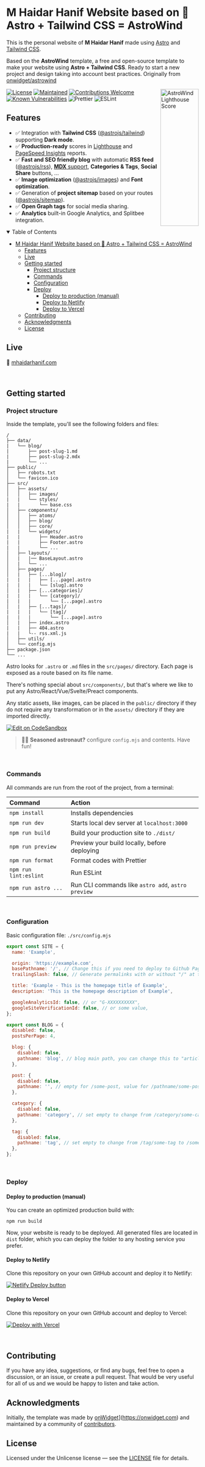 # M Haidar Hanif Website based on 🚀 Astro + Tailwind CSS = AstroWind

This is the personal website of **M Haidar Hanif** made using [Astro](https://astro.build) and [Tailwind CSS](https://tailwindcss.com).

Based on the **AstroWind** template, a free and open-source template to make your website using **Astro + Tailwind CSS**. Ready to start a new project and design taking into account best practices. Originally from [onwidget/astrowind](https://github.com/onwidget/astrowind)

<img src="lighthouse-score.png" align="right"
  alt="AstroWind Lighthouse Score" width="100" height="358" />

[![License](https://img.shields.io/github/license/mhaidarhanif/mhaidarhanif-web?style=flat-square&color=eeeeee&labelColor=000000)](https://github.com/mhaidarhanif/mhaidarhanif-web/blob/main/LICENSE.md)
[![Maintained](https://img.shields.io/badge/maintained%3F-yes-brightgreen.svg?style=flat-square)](https://github.com/mhaidarhanif)
[![Contributions Welcome](https://img.shields.io/badge/contributions-welcome-brightgreen.svg?style=flat-square)](https://github.com/mhaidarhanif/mhaidarhanif-web#contributing)
[![Known Vulnerabilities](https://snyk.io/test/github/mhaidarhanif/mhaidarhanif-web/badge.svg?style=flat-square)](https://snyk.io/test/github/mhaidarhanif/mhaidarhanif-web)
![Prettier](https://img.shields.io/badge/prettier-1A2C34?style=flat-square&logo=prettier&logoColor=F7BA3E)
![ESLint](https://img.shields.io/badge/eslint-3A33D1?style=flat-square&logo=eslint&logoColor=white)

## Features

- ✅ Integration with **Tailwind CSS** ([@astrojs/tailwind](https://docs.astro.build/en/guides/integrations-guide/tailwind/)) supporting **Dark mode**.
- ✅ **Production-ready** scores in [Lighthouse](https://web.dev/measure/) and [PageSpeed Insights](https://pagespeed.web.dev/) reports.
- ✅ **Fast and SEO friendly blog** with automatic **RSS feed** ([@astrojs/rss](https://docs.astro.build/en/guides/rss/)), [**MDX** support](https://docs.astro.build/en/guides/integrations-guide/mdx/), **Categories & Tags**, **Social Share** buttons, ...
- ✅ **Image optimization** ([@astrojs/images](https://docs.astro.build/en/guides/integrations-guide/image/)) and **Font optimization**.
- ✅ Generation of **project sitemap** based on your routes ([@astrojs/sitemap](https://docs.astro.build/en/guides/integrations-guide/sitemap/)).
- ✅ **Open Graph tags** for social media sharing.
- ✅ **Analytics** built-in Google Analytics, and Splitbee integration.

<details open>
<summary>Table of Contents</summary>

- [M Haidar Hanif Website based on 🚀 Astro + Tailwind CSS = AstroWind](#m-haidar-hanif-website-based-on--astro--tailwind-css--astrowind)
  - [Features](#features)
  - [Live](#live)
  - [Getting started](#getting-started)
    - [Project structure](#project-structure)
    - [Commands](#commands)
    - [Configuration](#configuration)
    - [Deploy](#deploy)
      - [Deploy to production (manual)](#deploy-to-production-manual)
      - [Deploy to Netlify](#deploy-to-netlify)
      - [Deploy to Vercel](#deploy-to-vercel)
  - [Contributing](#contributing)
  - [Acknowledgments](#acknowledgments)
  - [License](#license)

</details>

## Live

📌 [mhaidarhanif.com](https://mhaidarhanif.com)

<br>

## Getting started

### Project structure

Inside the template, you'll see the following folders and files:

```
/
├── data/
|   └── blog/
|       ├── post-slug-1.md
|       ├── post-slug-2.mdx
|       └── ...
├── public/
│   ├── robots.txt
│   └── favicon.ico
├── src/
│   ├── assets/
│   │   ├── images/
|   |   └── styles/
|   |       └── base.css
│   ├── components/
│   │   ├── atoms/
│   │   ├── blog/
│   │   ├── core/
|   |   └── widgets/
|   |       ├── Header.astro
|   |       ├── Footer.astro
|   |       └── ...
│   ├── layouts/
│   |   |── BaseLayout.astro
│   |   └── ...
│   ├── pages/
│   |   ├── [...blog]/
|   |   |   ├── [...page].astro
|   |   |   └── [slug].astro
│   |   ├── [...categories]/
|   |   |   └── [category]/
|   |   |       └── [...page].astro
│   |   ├── [...tags]/
|   |   |   └── [tag]/
|   |   |       └── [...page].astro
│   |   ├── index.astro
|   |   ├── 404.astro
|   |   └-- rss.xml.js
│   ├── utils/
│   └── config.mjs
├── package.json
└── ...
```

Astro looks for `.astro` or `.md` files in the `src/pages/` directory. Each page is exposed as a route based on its file name.

There's nothing special about `src/components/`, but that's where we like to put any Astro/React/Vue/Svelte/Preact components.

Any static assets, like images, can be placed in the `public/` directory if they do not require any transformation or in the `assets/` directory if they are imported directly.

[![Edit on CodeSandbox](https://codesandbox.io/static/img/play-codesandbox.svg)](https://githubbox.com/mhaidarhanif/mhaidarhanif-web/tree/main)

> 🧑‍🚀 **Seasoned astronaut?** configure `config.mjs` and contents. Have fun!

<br>

### Commands

All commands are run from the root of the project, from a terminal:

| Command               | Action                                             |
| :-------------------- | :------------------------------------------------- |
| `npm install`         | Installs dependencies                              |
| `npm run dev`         | Starts local dev server at `localhost:3000`        |
| `npm run build`       | Build your production site to `./dist/`            |
| `npm run preview`     | Preview your build locally, before deploying       |
| `npm run format`      | Format codes with Prettier                         |
| `npm run lint:eslint` | Run ESLint                                         |
| `npm run astro ...`   | Run CLI commands like `astro add`, `astro preview` |

<br>

### Configuration

Basic configuration file: `./src/config.mjs`

```javascript
export const SITE = {
  name: 'Example',

  origin: 'https://example.com',
  basePathname: '/', // Change this if you need to deploy to Github Pages, for example
  trailingSlash: false, // Generate permalinks with or without "/" at the end

  title: 'Example - This is the homepage title of Example',
  description: 'This is the homepage description of Example',

  googleAnalyticsId: false, // or "G-XXXXXXXXXX",
  googleSiteVerificationId: false, // or some value,
};

export const BLOG = {
  disabled: false,
  postsPerPage: 4,

  blog: {
    disabled: false,
    pathname: 'blog', // blog main path, you can change this to "articles" (/articles)
  },

  post: {
    disabled: false,
    pathname: '', // empty for /some-post, value for /pathname/some-post
  },

  category: {
    disabled: false,
    pathname: 'category', // set empty to change from /category/some-category to /some-category
  },

  tag: {
    disabled: false,
    pathname: 'tag', // set empty to change from /tag/some-tag to /some-tag
  },
};
```

<br>

### Deploy

#### Deploy to production (manual)

You can create an optimized production build with:

```shell
npm run build
```

Now, your website is ready to be deployed. All generated files are located in `dist` folder, which you can deploy the folder to any hosting service you prefer.

#### Deploy to Netlify

Clone this repository on your own GitHub account and deploy it to Netlify:

[![Netlify Deploy button](https://www.netlify.com/img/deploy/button.svg)](https://app.netlify.com/start/deploy?repository=https://github.com/mhaidarhanif/mhaidarhanif-web)

#### Deploy to Vercel

Clone this repository on your own GitHub account and deploy to Vercel:

[![Deploy with Vercel](https://vercel.com/button)](https://vercel.com/new/clone?repository-url=https%3A%2F%2Fgithub.com%2Fmhaidarhanif%2Fastrowind)

<br>

## Contributing

If you have any idea, suggestions, or find any bugs, feel free to open a discussion, or an issue, or create a pull request. That would be very useful for all of us and we would be happy to listen and take action.

## Acknowledgments

Initially, the template was made by [onWidget](https://onwidget.com)](https://onwidget.com) and maintained by a community of [contributors](https://github.com/mhaidarhanif/mhaidarhanif-web/graphs/contributors).

## License

Licensed under the Unlicense license — see the [LICENSE](LICENSE.md) file for details.
